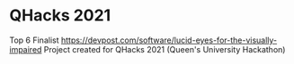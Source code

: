 # QHacks 2021
 Top 6 Finalist
 https://devpost.com/software/lucid-eyes-for-the-visually-impaired
 Project created for QHacks 2021 (Queen's University Hackathon)
